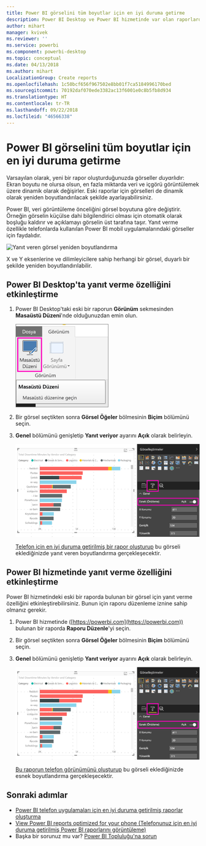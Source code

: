 ```yaml
---
title: Power BI görselini tüm boyutlar için en iyi duruma getirme
description: Power BI Desktop ve Power BI hizmetinde var olan raporlardaki görselleri Power BI telefon uygulamaları için en iyi duruma getirmeyi öğrenin.
author: mihart
manager: kvivek
ms.reviewer: ''
ms.service: powerbi
ms.component: powerbi-desktop
ms.topic: conceptual
ms.date: 04/13/2018
ms.author: mihart
LocalizationGroup: Create reports
ms.openlocfilehash: 1c50bcf656f967502e8bb01f7ca5184996170bed
ms.sourcegitcommit: 70192daf070ede3382ac13f6001e0c8b5fb8d934
ms.translationtype: HT
ms.contentlocale: tr-TR
ms.lasthandoff: 09/22/2018
ms.locfileid: "46566338"
---
```

# <a name="optimize-a-power-bi-visual-for-any-size"></a>Power BI görselini tüm boyutlar için en iyi duruma getirme
Varsayılan olarak, yeni bir rapor oluşturduğunuzda görseller *duyarlıdır*: Ekran boyutu ne olursa olsun, en fazla miktarda veri ve içgörü görüntülemek üzere dinamik olarak değişirler. Eski raporlar için görselleri de dinamik olarak yeniden boyutlandırılacak şekilde ayarlayabilirsiniz.

Power BI, veri görüntüleme önceliğini görsel boyutuna göre değiştirir. Örneğin görselin küçülse dahi bilgilendirici olması için otomatik olarak boşluğu kaldırır ve açıklamayı görselin üst tarafına taşır. Yanıt verme özellikle telefonlarda kullanılan Power BI mobil uygulamalarındaki görseller için faydalıdır.

![Yanıt veren görsel yeniden boyutlandırma](./media/desktop-create-responsive-visuals/power-bi-responsive-visual.gif)

X ve Y eksenlerine ve dilimleyicilere sahip herhangi bir görsel, duyarlı bir şekilde yeniden boyutlandırılabilir.

## <a name="turn-on-responsiveness-in-power-bi-desktop"></a>Power BI Desktop'ta yanıt verme özelliğini etkinleştirme
1. Power BI Desktop'taki eski bir raporun **Görünüm** sekmesinden **Masaüstü Düzeni**'nde olduğunuzdan emin olun.
   
    ![Masaüstü Düzeni simgesi](./media/desktop-create-responsive-visuals/power-bi-desktop-layout.png)
2. Bir görsel seçtikten sonra **Görsel Öğeler** bölmesinin **Biçim** bölümünü seçin.
3. **Genel** bölümünü genişletip **Yanıt veriyor** ayarını **Açık** olarak belirleyin.
   
    ![Yanıt veriyor ayarı açık](././media/desktop-create-responsive-visuals/power-bi-turn-responsive-on.png)
   
     [Telefon için en iyi duruma getirilmiş bir rapor oluşturup](../desktop-create-phone-report.md) bu görseli eklediğinizde yanıt veren boyutlandırma gerçekleşecektir.

## <a name="turn-on-responsiveness-in-the-power-bi-service"></a>Power BI hizmetinde yanıt verme özelliğini etkinleştirme
Power BI hizmetindeki eski bir raporda bulunan bir görsel için yanıt verme özelliğini etkinleştirebilirsiniz. Bunun için raporu düzenleme iznine sahip olmanız gerekir.

1. Power BI hizmetinde ([https://powerbi.com](https://powerbi.com)) bulunan bir raporda **Raporu Düzenle**'yi seçin.
2. Bir görsel seçtikten sonra **Görsel Öğeler** bölmesinin **Biçim** bölümünü seçin.
3. **Genel** bölümünü genişletip **Yanıt veriyor** ayarını **Açık** olarak belirleyin.
   
    ![Yanıt veriyor ayarı açık](././media/desktop-create-responsive-visuals/power-bi-turn-responsive-on.png)
   
     [Bu raporun telefon görünümünü oluşturup](../desktop-create-phone-report.md) bu görseli eklediğinizde esnek boyutlandırma gerçekleşecektir.

## <a name="next-steps"></a>Sonraki adımlar
* [Power BI telefon uygulamaları için en iyi duruma getirilmiş raporlar oluşturma](../desktop-create-phone-report.md)
* [View Power BI reports optimized for your phone (Telefonunuz için en iyi duruma getirilmiş Power BI raporlarını görüntüleme)](../consumer/mobile/mobile-apps-view-phone-report.md)
* Başka bir sorunuz mu var? [Power BI Topluluğu'na sorun](http://community.powerbi.com/)


